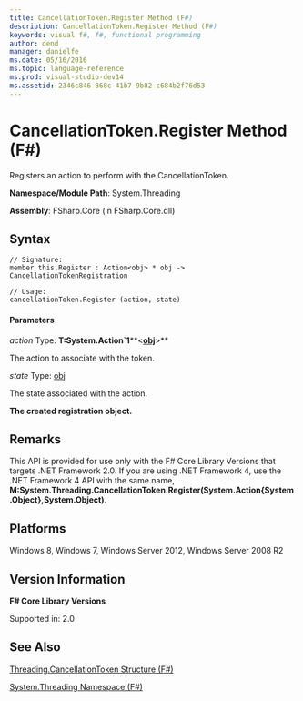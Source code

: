 ```yaml
---
title: CancellationToken.Register Method (F#)
description: CancellationToken.Register Method (F#)
keywords: visual f#, f#, functional programming
author: dend
manager: danielfe
ms.date: 05/16/2016
ms.topic: language-reference
ms.prod: visual-studio-dev14
ms.assetid: 2346c846-868c-41b7-9b82-c684b2f76d53 
---
```


# CancellationToken.Register Method (F#)

Registers an action to perform with the CancellationToken.

**Namespace/Module Path**: System.Threading

**Assembly**: FSharp.Core (in FSharp.Core.dll)


## Syntax

```
// Signature:
member this.Register : Action<obj> * obj -> CancellationTokenRegistration

// Usage:
cancellationToken.Register (action, state)
```

#### Parameters
*action*
Type: **T:System.Action&#96;1****&lt;**[obj](https://msdn.microsoft.com/library/dcf2430f-702b-40e5-a0a1-97518bf137f7)**&gt;**


The action to associate with the token.


*state*
Type: [obj](https://msdn.microsoft.com/library/dcf2430f-702b-40e5-a0a1-97518bf137f7)


The state associated with the action.



**The created registration object.**
## Remarks
This API is provided for use only with the F# Core Library Versions that targets .NET Framework 2.0. If you are using .NET Framework 4, use the .NET Framework 4 API with the same name, **M:System.Threading.CancellationToken.Register(System.Action{System.Object},System.Object)**.


## Platforms
Windows 8, Windows 7, Windows Server 2012, Windows Server 2008 R2


## Version Information
**F# Core Library Versions**

Supported in: 2.0




## See Also
[Threading.CancellationToken Structure &#40;F&#35;&#41;](Threading.CancellationToken-Structure-%5BFSharp%5D.md)

[System.Threading Namespace &#40;F&#35;&#41;](System.Threading-Namespace-%5BFSharp%5D.md)

